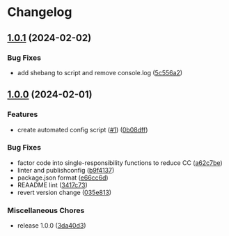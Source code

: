 # Changelog

## [1.0.1](https://github.com/ibm-telemetry/telemetry-js-config-generator/compare/v1.0.0...v1.0.1) (2024-02-02)


### Bug Fixes

* add shebang to script and remove console.log ([5c556a2](https://github.com/ibm-telemetry/telemetry-js-config-generator/commit/5c556a2963dfc04c08bbd43feadf8866a8e80bf8))

## [1.0.0](https://github.com/ibm-telemetry/telemetry-js-config-generator/compare/v1.0.0...v1.0.0) (2024-02-01)


### Features

* create automated config script ([#1](https://github.com/ibm-telemetry/telemetry-js-config-generator/issues/1)) ([0b08dff](https://github.com/ibm-telemetry/telemetry-js-config-generator/commit/0b08dffb32b943452234922fc6205cba23bf1cee))


### Bug Fixes

* factor code into single-responsibility functions to reduce CC ([a62c7be](https://github.com/ibm-telemetry/telemetry-js-config-generator/commit/a62c7be327286bc4233008b48fbaa3c897268de5))
* linter and publishconfig ([b9f4137](https://github.com/ibm-telemetry/telemetry-js-config-generator/commit/b9f4137f22fdc640131a07e6b26fd2cb7dacab78))
* package.json format ([e66cc6d](https://github.com/ibm-telemetry/telemetry-js-config-generator/commit/e66cc6d91c7a62f505865dbb0818e7fb6296d49c))
* REAADME lint ([3417c73](https://github.com/ibm-telemetry/telemetry-js-config-generator/commit/3417c73d4a64d2b82bca36d53e0832b3416d4f0d))
* revert version change ([035e813](https://github.com/ibm-telemetry/telemetry-js-config-generator/commit/035e81373f1c1ff6fa0ef8a595e5342e32344624))


### Miscellaneous Chores

* release 1.0.0 ([3da40d3](https://github.com/ibm-telemetry/telemetry-js-config-generator/commit/3da40d3b47a1cb62aa5d7690aa209f2c1c249d20))
